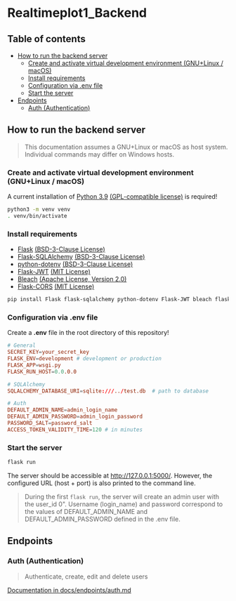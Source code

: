 # Realtimeplot1_Backend <!-- omit in toc -->

## Table of contents <!-- omit in toc -->
- [How to run the backend server](#how-to-run-the-backend-server)
  - [Create and activate virtual development environment (GNU+Linux / macOS)](#create-and-activate-virtual-development-environment-gnulinux--macos)
  - [Install requirements](#install-requirements)
  - [Configuration via .env file](#configuration-via-env-file)
  - [Start the server](#start-the-server)
- [Endpoints](#endpoints)
  - [Auth (Authentication)](#auth-authentication)

## How to run the backend server

> This documentation assumes a GNU+Linux or macOS as host system. Individual commands may differ on Windows hosts.

### Create and activate virtual development environment (GNU+Linux / macOS)

A current installation of [Python 3.9](https://www.python.org/) [(GPL-compatible license)](https://docs.python.org/3/license.html) is required!

```bash
python3 -m venv venv
. venv/bin/activate
```

### Install requirements

- [Flask](https://github.com/pallets/flask/) [(BSD-3-Clause License)](https://github.com/pallets/flask/blob/main/LICENSE.rst)
- [Flask-SQLAlchemy](https://github.com/pallets/flask-sqlalchemy/) [(BSD-3-Clause License)](https://github.com/pallets/flask-sqlalchemy/blob/main/LICENSE.rst)
- [python-dotenv](https://github.com/theskumar/python-dotenv) [(BSD-3-Clause License)](https://github.com/theskumar/python-dotenv/blob/master/LICENSE)
- [Flask-JWT](https://github.com/mattupstate/flask-jwt) [(MIT License)](https://github.com/mattupstate/flask-jwt/blob/master/LICENSE)
- [Bleach](https://github.com/mozilla/bleach) [(Apache License, Version 2.0)](https://github.com/mozilla/bleach/blob/main/LICENSE)
- [Flask-CORS](https://github.com/corydolphin/flask-cors) [(MIT License)](https://github.com/corydolphin/flask-cors/blob/master/LICENSE)

```bash
pip install Flask flask-sqlalchemy python-dotenv Flask-JWT bleach flask-cors
```

### Configuration via .env file

Create a **.env** file in the root directory of this repository!

```conf
# General
SECRET_KEY=your_secret_key
FLASK_ENV=development # development or production
FLASK_APP=wsgi.py
FLASK_RUN_HOST=0.0.0.0

# SQLAlchemy
SQLALCHEMY_DATABASE_URI=sqlite:///../test.db  # path to database

# Auth
DEFAULT_ADMIN_NAME=admin_login_name
DEFAULT_ADMIN_PASSWORD=admin_login_password
PASSWORD_SALT=password_salt
ACCESS_TOKEN_VALIDITY_TIME=120 # in minutes
```

### Start the server

```bash
flask run
```

The server should be accessible at http://127.0.0.1:5000/.
However, the configured URL (host + port) is also printed to the command line.

> During the first `flask run`, the server will create an admin user with the user_id 0". Username (login_name) and password correspond to the values of DEFAULT_ADMIN_NAME and DEFAULT_ADMIN_PASSWORD defined in the .env file.

## Endpoints

### Auth (Authentication)

> Authenticate, create, edit and delete users

[Documentation in docs/endpoints/auth.md](docs/endpoints/auth.md)